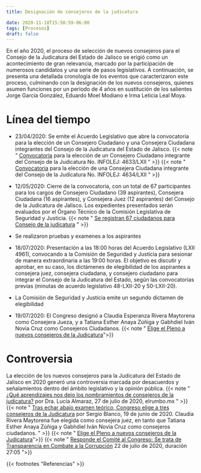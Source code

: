 ```yaml
---
title: Designación de consejeros de la judicatura

date: 2020-11-18T15:58:59-06:00
tags: [Procesos]
draft: false
---
```


En el año 2020, el proceso de selección de nuevos consejeros para el Consejo de la Judicatura del Estado de Jalisco se erigió como un acontecimiento de gran relevancia, marcado por la participación de numerosos candidatos y una serie de pasos legislativos. A continuación, se presenta una detallada cronología de los eventos que caracterizaron este proceso, culminando con la designación de los nuevos consejeros, quienes asumen funciones por un periodo de 4 años en sustitución de los salientes Jorge García González, Eduardo Moel Modiano e Irma Leticia Leal Moya. 

<!--more-->

# Línea del tiempo

- 23/04/2020: Se emite el Acuerdo Legislativo que abre la convocatoria para la elección de un Consejero Ciudadano y una Consejera Ciudadana integrantes del Consejo de la Judicatura del Estado de Jalisco. 
{{< note " [Convocatoria](https://congresoweb.congresojal.gob.mx/infolej/agendakioskos/documentos/sistemaintegral/estados/R_43498.pdf) para la elección de un Consejero Ciudadano integrante del Consejo de la Judicatura No. INFOLEJ: 4633/LXII " >}}
{{< note "  [Convocatoria](https://congresoweb.congresojal.gob.mx/infolej/agendakioskos/documentos/sistemaintegral/estados/R_43499.pdf) para la elección de una Consejera Ciudadana integrante del Consejo de la Judicatura No. INFOLEJ: 4634/LXII " >}}

- 12/05/2020: Cierre de la convocatoria, con un total de 67 participantes para los cargos de Consejero Ciudadano (39 aspirantes), Consejera Ciudadana (16 aspirantes), y Consejera Juez (12 aspirantes) del Consejo de la Judicatura de Jalisco. Los expedientes presentados serán evaluados por el Órgano Técnico de la Comisión Legislativa de Seguridad y Justicia.
{{< note "  [Se registran 67 ciudadanos para Consejo de la judicatura](https://www.congresojal.gob.mx/boletines/se-registran-67-ciudadanos-para-consejo-de-la-judicatura) " >}}

- Se realizaron pruebas y examenes a los aspirantes

- 18/07/2020: Presentación a las 18:00 horas del Acuerdo Legislativo (LXII 4961), convocando a la Comisión de Seguridad y Justicia para sesionar de manera extraordinaria a las 19:00 horas. El objetivo es discutir y aprobar, en su caso, los dictámenes de elegibilidad de los aspirantes a consejera juez, consejera ciudadana, y consejero ciudadano para integrar el Consejo de la Judicatura del Estado, según las convocatorias previas (minutas de acuerdo legislativo 48-LXII-20 y 50-LXII-20).

- La Comisión de Seguridad y Justicia emite un segundo dictamen de elegibilidad

- 19/07/2020: El Congreso designó a Claudia Esperanza Rivera Maytorena como Consejera Jueza, y a Tatiana Esther Anaya Zúñiga y Gabhdiel Iván Novia Cruz como Consejeros Ciudadanos.
{{< note " [Elige el Pleno a nuevos consejeros de la Judicatura](https://www.congresojal.gob.mx/boletines/elige-el-pleno-nuevos-consejeros-de-la-judicatura)">}}


# Controversia

La elección de los nuevos consejeros para la Judicatura del Estado de Jalisco en 2020 generó una controversia marcada por desacuerdos y señalamientos dentro del ámbito legislativo y la opinión pública.
{{< note " [¿Qué aprendizajes nos dejo los nombramientos de consejeros de la judicatura?](http://elrumbo.mx/2020/07/27/que-aprendizajes-nos-dejo-los-nombramientos-de-consejeros-de-la-judicatura-frente-al-derecho/) por Dra. Lucía Almaraz, 27 de julio de 2020, elrumbo.mx " >}}
{{< note " [Tras echar abajo examen teórico, Congreso elige a tres consejeros de la Judicatura](https://www.informador.mx/jalisco/Tras-echar-abajo-examen-teorico-Congreso-elige-a-tres-consejeros-de-la-Judicatura-20200619-0011.html) por Sergio Blanco, 19 de junio de 2020. Claudia Rivera Maytorena fue elegida como consejera juez, en tanto que Tatiana Esther Anaya Zúñiga y Gabhdiel Iván Novia Cruz como consejeros ciudadanos. " >}}
{{< note " [Elige el Pleno a nuevos consejeros de la Judicatura](https://www.congresojal.gob.mx/boletines/elige-el-pleno-nuevos-consejeros-de-la-judicatura)">}}
{{< note " [Responde el Comité al Congreso: Se trata de Transparencia en Combate a la Corrupción](https://m.youtube.com/watch?feature=youtu.be&v=ql8EB36SwMk) 22 de julio de 2020, duración 27:05 ">}}




{{< footnotes "Referencias" >}}
